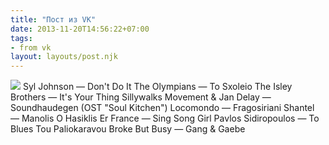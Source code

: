 ```yaml
---
title: "Пост из VK"
date: 2013-11-20T14:56:22+07:00
tags:
- from vk
layout: layouts/post.njk
---
```



![](https://sun1-18.userapi.com/LVCYSsmP6o2GaW_oEpIJy_LylbL1j0HE6o39Ow/E2eLbZcNqtE.jpg)
Syl Johnson — Don't Do It
The Olympians — To Sxoleio
The Isley Brothers — It's Your Thing
Sillywalks Movement & Jan Delay — Soundhaudegen  (OST "Soul Kitchen")
Locomondo — Fragosiriani
Shantel — Manolis O Hasiklis
Er France — Sing Song Girl
Pavlos Sidiropoulos — To Blues Tou Paliokaravou
Broke But Busy — Gang & Gaebe